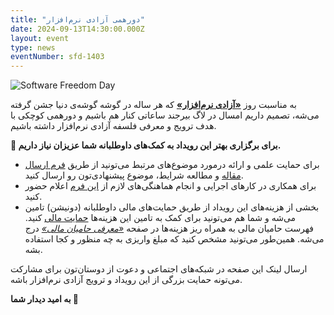 ```yaml
---
title: "دورهمی آزادی نرم‌افزار"
date: 2024-09-13T14:30:00.000Z
layout: event
type: news
eventNumber: sfd-1403
---
```


![Software Freedom Day](/events/sfd/1403/sfd.png)

به مناسبت روز [**«آزادی نرم‌افزار»**](https://digitalfreedoms.org/fa/sfd) که هر ساله در گوشه گوشه‌ی دنیا جشن گرفته می‌شه، تصمیم داریم امسال در لاگ بیرجند ساعاتی کنار هم باشیم و دورهمی کوچکی با هدف ترویج و معرفی فلسفه آزادی نرم‌افزار داشته باشیم.

**🐧 برای برگزاری بهتر این رویداد به کمک‌های داوطلبانه شما عزیزان نیاز داریم.**

- برای حمایت علمی و ارائه درمورد موضوع‌های مرتبط می‌تونید از طریق [فرم ارسال مقاله](/sfd/1403/call-for-paper) و مطالعه شرایط، موضوع پیشنهادی‌تون رو ارسال کنید.
- برای همکاری در کارهای اجرایی و انجام هماهنگی‌های لازم از [این فرم](/sfd/1403/staff) اعلام حضور کنید.
- بخشی از هزینه‌های این رویداد از طریق حمایت‌های مالی داوطلبانه (دونیشن) تامین می‌شه و شما هم می‌تونید برای کمک به تامین این هزینه‌ها [حمایت مالی](https://zarinp.al/birlug) کنید. فهرست حامیان مالی به همراه ریز هزینه‌ها در صفحه [*«معرفی حامیان مالی»*](/sfd/1403/thanks-to) درج می‌شه. همین‌طور می‌تونید مشخص کنید که مبلغ واریزی به چه منظور و کجا استفاده بشه.

ارسال لینک این صفحه در شبکه‌های اجتماعی و دعوت از دوستان‌تون برای مشارکت می‌تونه حمایت بزرگی از این رویداد و ترویج آزادی نرم‌افزار باشه.

**به امید دیدار شما 🧡**
